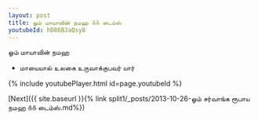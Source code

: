 ```yaml
---
layout: post
title: ஓம் மாயாவின் நமஹ ௧௧ டைம்ஸ்
youtubeId: hD86BJaQsy8
---
```

 
 
 ஓம் மாயாவின் நமஹ  
 
 -  மாயையால் உலகை உருவாக்குபவர் யார் 
 
  
 
  
 
 
 
 
 
 


{% include youtubePlayer.html id=page.youtubeId %}
 
[Next]({{ site.baseurl }}{% link  split1/_posts/2013-10-26-ஓம் சர்வாங்க ரூபாய நமஹ ௧௧ டைம்ஸ்.md%})
 
